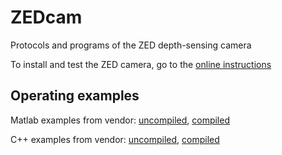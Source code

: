 # ZEDcam
Protocols and programs of the ZED depth-sensing camera

To install and test the ZED camera, go to the [online instructions](https://www.stereolabs.com/docs/getting-started/)

## Operating examples
Matlab examples from vendor: [uncompiled](https://github.com/stereolabs/zed-matlab), [compiled]()

C++ examples from vendor: [uncompiled](https://github.com/stereolabs/zed-examples), [compiled]()